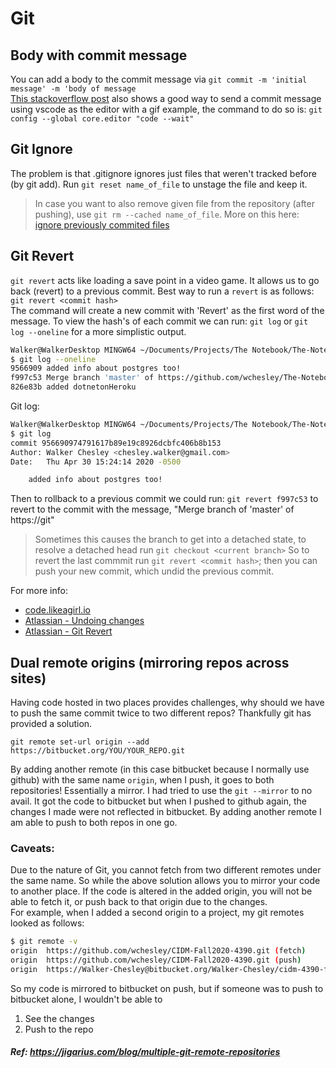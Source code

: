 # Git

## Body with commit message
You can add a body to the commit message via `git commit -m 'initial message' -m 'body of message`  
[This stackoverflow post](https://stackoverflow.com/questions/16122234/how-to-commit-a-change-with-both-message-and-description-from-the-command-li) also shows a good way to send a commit message using vscode as the editor with a gif example, the command to do so is: `git config --global core.editor "code --wait"`

## Git Ignore
The problem is that .gitignore ignores just files that weren't tracked before (by git add). 
Run `git reset name_of_file` to unstage the file and keep it. 

>In case you want to also remove given file from the repository (after pushing), use `git rm --cached name_of_file`. More on this here: [ignore previously commited files](http://www.codeblocq.com/2016/01/Untrack-files-already-added-to-git-repository-based-on-gitignore/) 

## Git Revert
`git revert` acts like loading a save point in a video game. It allows us to go back (revert) to a previous commit. Best way to run a `revert` is as follows:   
`git revert <commit hash>`  
The command will create a new commit with 'Revert' as the first word of the message. To view the hash's of each commit we can run: `git log` or `git log --oneline` for a more simplistic output.  
```bash
Walker@WalkerDesktop MINGW64 ~/Documents/Projects/The Notebook/The-Notebook (master)
$ git log --oneline
9566909 added info about postgres too!
f997c53 Merge branch 'master' of https://github.com/wchesley/The-Notebook
826e83b added dotnetonHeroku
```
Git log:  
```bash
Walker@WalkerDesktop MINGW64 ~/Documents/Projects/The Notebook/The-Notebook (master)
$ git log
commit 956690974791617b89e19c8926dcbfc406b8b153
Author: Walker Chesley <chesley.walker@gmail.com>
Date:   Thu Apr 30 15:24:14 2020 -0500

    added info about postgres too!
```
Then to rollback to a previous commit we could run: `git revert f997c53` to revert to the commit with the message, "Merge branch of 'master' of https://git" 
>Sometimes this causes the branch to get into a detached state, to resolve a detached head run `git checkout <current branch>`
So to revert the last commmit run `git revert <commit hash>`; then you can push your new commit, which undid the previous commit.  

For more info:  
- [code.likeagirl.io](https://code.likeagirl.io/how-to-undo-the-last-commit-393e7db2840b)  
- [Atlassian - Undoing changes](https://www.atlassian.com/git/tutorials/undoing-changes)
- [Atlassian - Git Revert](https://www.atlassian.com/git/tutorials/undoing-changes/git-revert)


## Dual remote origins (mirroring repos across sites)

Having code hosted in two places provides challenges, why should we have to push the same commit twice to two different repos? Thankfully git has provided a solution. 

`git remote set-url origin --add https://bitbucket.org/YOU/YOUR_REPO.git`

By adding another remote (in this case bitbucket because I normally use github) with the same name `origin`, when I push, it goes to both repositories! Essentially a mirror. I had tried to use the `git --mirror` to no avail. It got the code to bitbucket but when I pushed to github again, the changes I made were not reflected in bitbucket. By adding another remote I am able to push to both repos in one go. 

### Caveats: 
Due to the nature of Git, you cannot fetch from two different remotes under the same name. So while the above solution allows you to mirror your code to another place. If the code is altered in the added origin, you will not be able to fetch it, or push back to that origin due to the changes.  
For example, when I added a second origin to a project, my git remotes looked as follows:  
```bash
$ git remote -v
origin  https://github.com/wchesley/CIDM-Fall2020-4390.git (fetch)
origin  https://github.com/wchesley/CIDM-Fall2020-4390.git (push)
origin  https://Walker-Chesley@bitbucket.org/Walker-Chesley/cidm-4390-fall2020.git (push)
```

So my code is mirrored to bitbucket on push, but if someone was to push to bitbucket alone, I wouldn't be able to  
1. See the changes
2. Push to the repo

##### Ref: https://jigarius.com/blog/multiple-git-remote-repositories